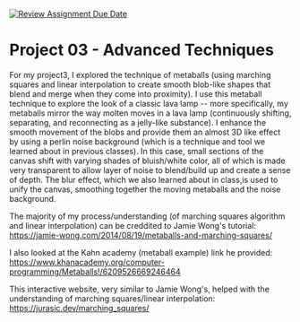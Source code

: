 [![Review Assignment Due Date](https://classroom.github.com/assets/deadline-readme-button-22041afd0340ce965d47ae6ef1cefeee28c7c493a6346c4f15d667ab976d596c.svg)](https://classroom.github.com/a/EjdKcPEz)
# Project 03 - Advanced Techniques

For my project3, I explored the technique of metaballs (using marching squares and linear interpolation to create smooth blob-like shapes that blend and merge when they come into proximity). I use this metaball technique to explore the look of a classic lava lamp -- more specifically, my metaballs mirror the way molten moves in a lava lamp (continuously shifting, separating, and reconnecting as a jelly-like substance). I enhance the smooth movement of the blobs and provide them an almost 3D like effect by using a perlin noise background (which is a technique and tool we learned about in previous classes). In this case, small sections of the canvas shift with varying shades of bluish/white color, all of which is made very transparent to allow layer of noise to blend/build up and create a sense of depth. The blur effect, which we also learned about in class,is used to unify the canvas, smoothing together the moving metaballs and the noise background. 

The majority of my process/understanding (of marching squares algorithm and linear interpolation) can be creddited to Jamie Wong's tutorial: https://jamie-wong.com/2014/08/19/metaballs-and-marching-squares/

I also looked at the Kahn academy (metaball example) link he provided: https://www.khanacademy.org/computer-programming/Metaballs!/6209526669246464

This interactive website, very similar to Jamie Wong's, helped with the understanding of marching squares/linear interpolation: https://jurasic.dev/marching_squares/